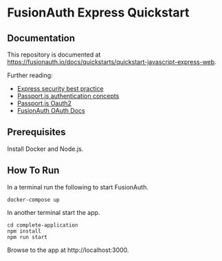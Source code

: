 # FusionAuth Express Quickstart

## Documentation

This repository is documented at https://fusionauth.io/docs/quickstarts/quickstart-javascript-express-web.

Further reading:
- [Express security best practice](https://expressjs.com/en/advanced/best-practice-security.html)
- [Passport.js authentication concepts](https://www.passportjs.org/concepts/authentication/downloads/html)
- [Passport.js Oauth2](https://github.com/jaredhanson/passport-oauth2)
- [FusionAuth OAuth Docs](https://fusionauth.io/docs/v1/tech/oauth/endpoints)

## Prerequisites

Install Docker and Node.js.

## How To Run

In a terminal run the following to start FusionAuth.

```shell
docker-compose up
```

In another terminal start the app.

```shell
cd complete-application
npm install
npm run start
```

Browse to the app at http://localhost:3000.